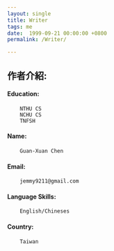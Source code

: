```yaml
---
layout: single
title: Writer
tags: me
date:  1999-09-21 00:00:00 +0800
permalink: /Writer/

---
```


**作者介紹:**     
-----------
#### Education: 
```     
    NTHU CS
    NCHU CS    
    TNFSH
```      
#### Name:
```     
    Guan-Xuan Chen
```      
#### Email:
```   
    jemmy9211@gmail.com
```    
#### Language Skills:
```    
    English/Chineses
```
#### Country:
```    
    Taiwan
```  


